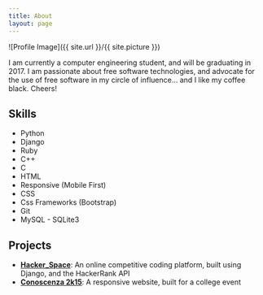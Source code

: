 ```yaml
---
title: About
layout: page
---
```

![Profile Image]({{ site.url }}/{{ site.picture }})

<p>I am currently a computer engineering student, and will be graduating in 2017. I am passionate about free software technologies, and advocate for the use of free software in my circle of influence... and I like my coffee black. Cheers!</p>

<h2>Skills</h2>

<ul class="skill-list">
	<li>Python</li>
	<li>Django</li>
	<li>Ruby</li>
	<li>C++</li>
	<li>C</li>
	<li>HTML</li>
	<li>Responsive (Mobile First)</li>
	<li>CSS</li>
	<li>Css Frameworks (Bootstrap)</li>
	<li>Git</li>
	<li>MySQL - SQLite3</li>
</ul>

<h2>Projects</h2>

<ul>
<li><b><a href="https://github.com/SJIT-Hackerspace/hackerspace">Hacker_Space</a></b>: An online competitive coding platform, built using Django, and the HackerRank API</li>
	<li><b><a href="https://github.com/SJIT-GLUG/conoscenza2k15">Conoscenza 2k15</a></b>: A responsive website, built for a college event</li>
</ul>
